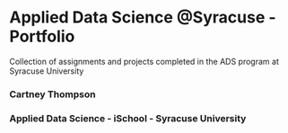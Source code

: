# Applied Data Science @Syracuse - Portfolio
Collection of assignments and projects completed in the ADS program at Syracuse University

### Cartney Thompson
### Applied Data Science - iSchool - Syracuse University
